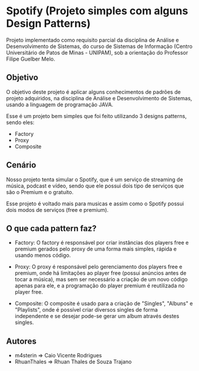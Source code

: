# Spotify (Projeto simples com alguns Design Patterns)

Projeto implementado como requisito parcial da disciplina de Análise e Desenvolvimento de Sistemas, do curso de Sistemas de Informação (Centro Universitário de Patos de Minas - UNIPAM), sob a orientação do Professor Filipe Guelber Melo.

## Objetivo

O objetivo deste projeto é aplicar alguns conhecimentos de padrões de projeto adquiridos, na disciplina de Análise e Desenvolvimento de Sistemas, usando a linguagem de programação JAVA.

Esse é um projeto bem simples que foi feito utilizando 3 designs patterns, sendo eles:

* Factory
* Proxy
* Composite

## Cenário

Nosso projeto tenta simular o Spotify, que é um serviço de streaming de música, podcast e vídeo, sendo que ele possui dois tipo de serviços que são o Premium e o gratuito.

Esse projeto é voltado mais para musicas e assim como o Spotify possui dois modos de serviços (free e premium).

## O que cada pattern faz?

* Factory: O factory é responsável por criar instâncias dos players free e premium gerados pelo proxy de uma forma mais simples, rápida e usando menos código.

* Proxy: O proxy é responsável pelo gerenciamento dos players free e premium, onde há limitações ao player free (possui anúncios antes de tocar a música), mas sem ser necessário a criação de um novo código apenas para ele, e a programação do player premium é reutilizada no player free.

* Composite: O composite é usado para a criação de "Singles", "Albuns" e "Playlists", onde é possível criar diversos singles de forma independente e se desejar pode-se gerar um album através destes singles.

## Autores

* m4sterin => Caio Vicente Rodrigues
* RhuanThales => Rhuan Thales de Souza Trajano